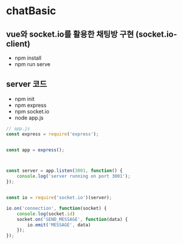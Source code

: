# chatBasic

## vue와 socket.io를 활용한 채팅방 구현 (socket.io-client)
 * npm install
 * npm run serve
 
## server 코드
 * npm init
 * npm express
 * npm socket.io
 * node app.js
 
```javascript
// app.js
const express = require('express');


const app = express();



const server = app.listen(3001, function() {
    console.log('server running on port 3001');
});


const io = require('socket.io')(server);

io.on('connection', function(socket) {
    console.log(socket.id)
    socket.on('SEND_MESSAGE', function(data) {
        io.emit('MESSAGE', data)
    });
});
```

